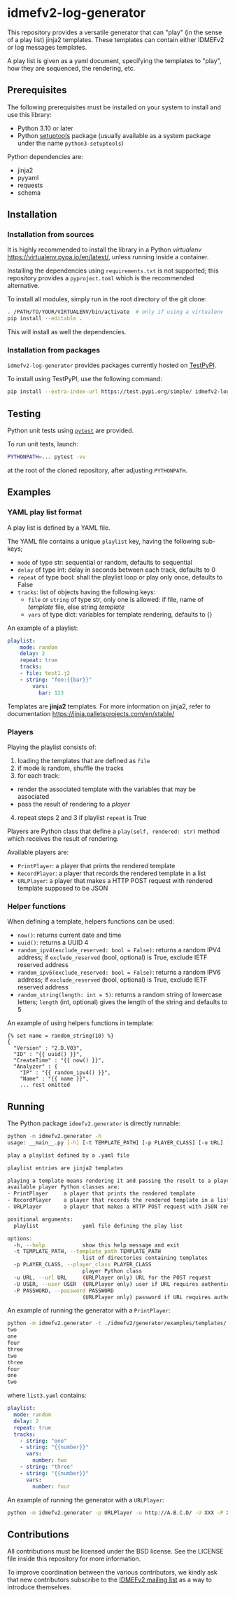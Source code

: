 # idmefv2-log-generator

This repository provides a versatile generator that can "play" (in the sense of a play list) jinja2 templates. These templates can contain either IDMEFv2 or log messages templates.

A play list is given as a yaml document, specifying the templates to "play", how they are sequenced, the rendering, etc.

## Prerequisites​

The following prerequisites must be installed on your system to install and use this library:

- Python 3.10 or later
- Python [setuptools](https://pypi.org/project/setuptools/) package (usually available as a system package under the name `python3-setuptools`)

Python dependencies are:
- jinja2
- pyyaml
- requests
- schema

## Installation​

### Installation from sources​

It is highly recommended to install the library in a Python *virtualenv* https://virtualenv.pypa.io/en/latest/, unless running inside a container.

Installing the dependencies using `requirements.txt` is not supported; this repository provides a `pyproject.toml` which is the recommended alternative.

To install all modules, simply run in the root directory of the git clone:

``` sh
. /PATH/TO/YOUR/VIRTUALENV/bin/activate  # only if using a virtualenv
pip install --editable .
```

This will install as well the dependencies.

### Installation from packages

`idmefv2-log-generator` provides packages currently hosted on [TestPyPI](https://test.pypi.org/).

To install using TestPyPI, use the following command:

``` sh
pip install --extra-index-url https://test.pypi.org/simple/ idmefv2-log-generator
```

## Testing​

Python unit tests using [`pytest`](https://docs.pytest.org/en/stable/) are provided.

To run unit tests, launch:

``` sh
PYTHONPATH=... pytest -vv
```

at the root of the cloned repository, after adjusting `PYTHONPATH`.

## Examples​

### YAML play list format

A play list is defined by a YAML file.

The YAML file contains a unique `playlist` key, having the following sub-keys;
- `mode` of type str: sequential or random, defaults to sequential
- `delay` of type int: delay in seconds between each track, defaults to 0
- `repeat` of type bool: shall the playlist loop or play only once, defaults to False
- `tracks`: list of objects having the following keys:
    - `file` or `string` of type str, only one is allowed: if file, name of *template* file, else string *template*
    - `vars` of type dict: variables for template rendering, defaults to {}

An example of a playlist:

``` yaml
playlist:
    mode: random
    delay: 2
    repeat: true
    tracks:
    - file: test1.j2
    - string: "foo:{{bar}}"
        vars:
          bar: 123
```

Templates are **jinja2** templates. For more information on jinja2, refer to documentation https://jinja.palletsprojects.com/en/stable/

### Players

Playing the playlist consists of:

1. loading the templates that are defined as `file`
2. if mode is random, shuffle the tracks
3. for each track:
  - render the associated template with the variables that may be associated
  - pass the result of rendering to a *player*
4. repeat steps 2 and 3 if playlist `repeat` is True

Players are Python class that define a `play(self, rendered: str)` method which receives the result of rendering.

Available players are:
- `PrintPlayer`: a player that prints the rendered template
- `RecordPlayer`: a player that records the rendered template in a list
- `URLPlayer`: a player that makes a HTTP POST request with rendered template supposed to be JSON

### Helper functions

When defining a template, helpers functions can be used:
- `now()`: returns current date and time
- `uuid()`: returns a UUID 4
- `random_ipv4(exclude_reserved: bool = False)`: returns a random IPV4 address; if `exclude_reserved` (bool, optional) is True, exclude IETF reserved address
- `random_ipv6(exclude_reserved: bool = False)`: returns a random IPV6 address; if `exclude_reserved` (bool, optional) is True, exclude IETF reserved address
- `random_string(length: int = 5)`: returns a random string of lowercase letters; `length` (int, optional) gives the length of the string and defaults to 5

An example of using helpers functions in template:

``` jinja
{% set name = random_string(10) %}
{
  "Version" : "2.D.V03",
  "ID" : "{{ uuid() }}",
  "CreateTime" : "{{ now() }}",
  "Analyzer" : {
    "IP" : "{{ random_ipv4() }}",
    "Name" : "{{ name }}",
    ... rest omitted
```

## Running

The Python package `idmefv2.generator` is directly runnable:

``` sh
python -m idmefv2.generator -h
usage: __main__.py [-h] [-t TEMPLATE_PATH] [-p PLAYER_CLASS] [-u URL] [-U USER] [-P PASSWORD] playlist

play a playlist defined by a .yaml file

playlist entries are jinja2 templates

playing a template means rendering it and passing the result to a player
available player Python classes are:
- PrintPlayer     a player that prints the rendered template
- RecordPlayer    a player that records the rendered template in a list
- URLPlayer       a player that makes a HTTP POST request with JSON rendered template

positional arguments:
  playlist              yaml file defining the play list

options:
  -h, --help            show this help message and exit
  -t TEMPLATE_PATH, --template_path TEMPLATE_PATH
                        list of directories containing templates
  -p PLAYER_CLASS, --player_class PLAYER_CLASS
                        player Python class
  -u URL, --url URL     (URLPlayer only) URL for the POST request
  -U USER, --user USER  (URLPlayer only) user if URL requires authentication
  -P PASSWORD, --password PASSWORD
                        (URLPlayer only) password if URL requires authentication
```

An example of running the generator with a `PrintPlayer`:
``` sh
python -m idmefv2.generator -t ./idmefv2/generator/examples/templates/:$HOME/tmp/templates -p PrintPlayer ./idmefv2/generator/examples/list3.yaml
two
one
four
three
two
three
four
one
two
```

where `list3.yaml` contains:
``` yaml
playlist:
  mode: random
  delay: 2
  repeat: true
  tracks:
    - string: "one"
    - string: "{{number}}"
      vars:
        number: two
    - string: "three"
    - string: "{{number}}"
      vars:
        number: four
```

An example of running the generator with a `URLPlayer`:
``` sh
python -m idmefv2.generator -p URLPlayer -u http://A.B.C.D/ -U XXX -P XXX -t ./idmefv2/generator/examples/templates/ ./idmefv2/generator/examples/suricata1.yaml
```

## Contributions​

All contributions must be licensed under the BSD license. See the LICENSE file inside this repository for more information.

To improve coordination between the various contributors, we kindly ask that new contributors subscribe to the [IDMEFv2 mailing list](https://www.freelists.org/list/idmefv2) as a way to introduce themselves.
